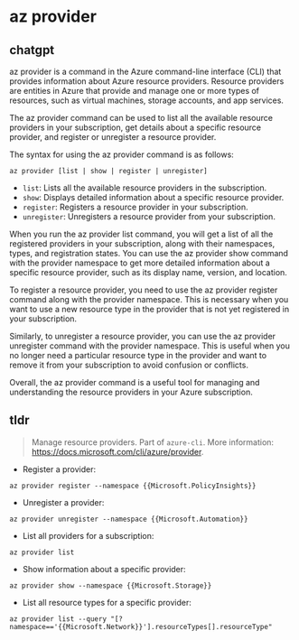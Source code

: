# az provider 
## chatgpt 
az provider is a command in the Azure command-line interface (CLI) that provides information about Azure resource providers. Resource providers are entities in Azure that provide and manage one or more types of resources, such as virtual machines, storage accounts, and app services. 

The az provider command can be used to list all the available resource providers in your subscription, get details about a specific resource provider, and register or unregister a resource provider. 

The syntax for using the az provider command is as follows:

```
az provider [list | show | register | unregister]
```

- `list`: Lists all the available resource providers in the subscription.
- `show`: Displays detailed information about a specific resource provider.
- `register`: Registers a resource provider in your subscription.
- `unregister`: Unregisters a resource provider from your subscription.

When you run the az provider list command, you will get a list of all the registered providers in your subscription, along with their namespaces, types, and registration states. You can use the az provider show command with the provider namespace to get more detailed information about a specific resource provider, such as its display name, version, and location. 

To register a resource provider, you need to use the az provider register command along with the provider namespace. This is necessary when you want to use a new resource type in the provider that is not yet registered in your subscription.

Similarly, to unregister a resource provider, you can use the az provider unregister command with the provider namespace. This is useful when you no longer need a particular resource type in the provider and want to remove it from your subscription to avoid confusion or conflicts. 

Overall, the az provider command is a useful tool for managing and understanding the resource providers in your Azure subscription. 

## tldr 
 
> Manage resource providers.
> Part of `azure-cli`.
> More information: <https://docs.microsoft.com/cli/azure/provider>.

- Register a provider:

`az provider register --namespace {{Microsoft.PolicyInsights}}`

- Unregister a provider:

`az provider unregister --namespace {{Microsoft.Automation}}`

- List all providers for a subscription:

`az provider list`

- Show information about a specific provider:

`az provider show --namespace {{Microsoft.Storage}}`

- List all resource types for a specific provider:

`az provider list --query "[?namespace=='{{Microsoft.Network}}'].resourceTypes[].resourceType"`
